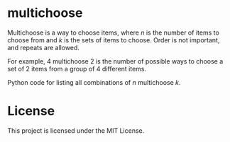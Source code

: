 # multichoose
Multichoose is a way to choose items, where *n* is the number of items to choose from and *k* is the sets of items to choose. Order is not important, and repeats are allowed.

For example, 4 multichoose 2 is the number of possible ways to choose a set of 2 items from a group of 4 different items. 

Python code for listing all combinations of *n* multichoose *k*.

# License
This project is licensed under the MIT License.

